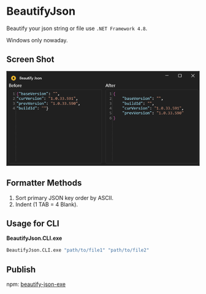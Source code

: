 # BeautifyJson

Beautify your json string or file use `.NET Framework 4.8`.

Windows only nowaday.

## Screen Shot

![image-20240510224753907](./assets/image-20240510224753907.png)

## Formatter Methods

1. Sort primary JSON key order by ASCII.
2. Indent (1 TAB = 4 Blank).

## Usage for CLI

**BeautifyJson.CLI.exe**

```bash
BeautifyJson.CLI.exe "path/to/file1" "path/to/file2"
```

## Publish

npm: [beautify-json-exe](https://www.npmjs.com/package/beautify-json-exe)
